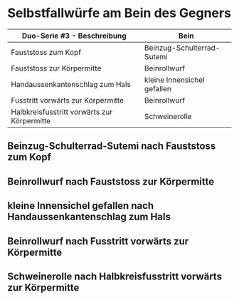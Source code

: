 # Selbstfallwürfe am Bein des Gegners
| Duo-Serie #3 - Beschreibung                 | Bein                        |
|---------------------------------------------|-----------------------------|
| Fauststoss zum Kopf                         | Beinzug-Schulterrad-Sutemi  |
| Fauststoss zur Körpermitte                  | Beinrollwurf                |
| Handaussenkantenschlag zum Hals             | kleine Innensichel gefallen |
| Fusstritt vorwärts zur Körpermitte          | Beinrollwurf                |
| Halbkreisfusstritt vorwärts zur Körpermitte | Schweinerolle               |

## Beinzug-Schulterrad-Sutemi nach Fauststoss zum Kopf
## Beinrollwurf nach Fauststoss zur Körpermitte
## kleine Innensichel gefallen nach Handaussenkantenschlag zum Hals
## Beinrollwurf nach Fusstritt vorwärts zur Körpermitte
## Schweinerolle nach Halbkreisfusstritt vorwärts zur Körpermitte


